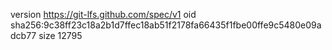 version https://git-lfs.github.com/spec/v1
oid sha256:9c38ff23c18a2b1d7ffec18ab51f2178fa66435f1fbe00ffe9c5480e09adcb77
size 12795
